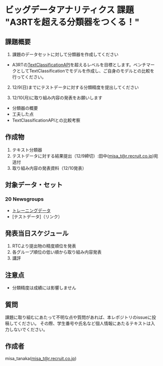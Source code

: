 # ビッグデータアナリティクス 課題 "A3RTを超える分類器をつくる！"
## 課題概要

1. 課題のデータセットに対して分類器を作成してください
- A3RTの[TextClassificationAPI](https://a3rt.recruit-tech.co.jp/product/textClassificationAPI/)を超えるレベルを目標とします。ベンチマークとしてTextClassificationでモデルを作成し、ご自身のモデルとの比較を行ってください。
   
2. 12/9(日)までにテストデータに対する分類精度を提出してください

3. 12/10(月)に取り組み内容の発表をお願いします
- 分類器の概要
- 工夫した点
- TextClassificationAPIとの比較考察

## 作成物
1. テキスト分類器
2. テストデータに対する結果提出（12/9締切）:田中(misa_t@r.recruit.co.jp)宛送付
3. 取り組み内容の発表資料（12/10発表）

## 対象データ・セット
### 20 Newsgroups 
- [トレーニングデータ](リンク)
- [テストデータ]（リンク）

## 発表当日スケジュール
1. RTCより提出物の精度順位を発表
2. 各グループ順位の低い順から取り組み内容発表 
3. 講評


## 注意点
- 分類精度は成績には影響しません


## 質問

課題に取り組むにあたって不明な点や質問があれば、本レポジトリのissueに投稿してください。
その際、学生番号や氏名など個人情報にあたるテキストは入力しないでください。

## 作成者
misa_tanaka(misa_t@r.recruit.co.jp)

